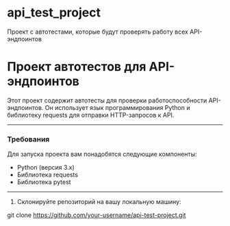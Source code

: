 # api_test_project
Проект с автотестами, которые будут проверять работу всех API-эндпоинтов

# Проект автотестов для API-эндпоинтов 
Этот проект содержит автотесты для проверки работоспособности API-эндпоинтов. Он использует язык программирования Python и библиотеку requests для отправки HTTP-запросов к API.

***
### Требования
Для запуска проекта вам понадобятся следующие компоненты:

- Python (версия 3.x)
- Библиотека requests
- Библиотека pytest

***

1. Склонируйте репозиторий на вашу локальную машину:

git clone https://github.com/your-username/api-test-project.git
